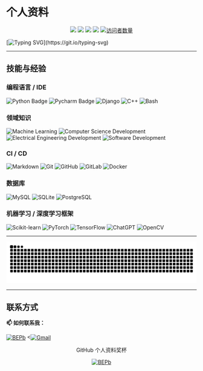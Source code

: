 # 个人资料

<p align="center">
    <a href="https://github.com/BEPb/BEPb"><img src="https://img.shields.io/badge/status-updating-brightgreen.svg"></a>
    <a href="https://github.com/python/cpython"><img src="https://img.shields.io/badge/Python-3.8-FF1493.svg"></a>
    <a href="https://github.com/BEPb/BEPb/stargazers"><img src="https://img.shields.io/github/stars/SuSheng13T/SuSheng13T.svg?logo=github"></a>
    <a href="https://github.com/BEPb/BEPb/network/members"><img src="https://img.shields.io/github/forks/SuSHeng13T/SuSheng13T.svg?color=blue&logo=github"></a>
     <a href="https://github.com/SuSheng13T">
  <img src="https://visitor-badge.laobi.icu/badge?page_id=SuSheng13T.NemoCook" alt="访问者数量"/>
</a>


 
</p>



[![Typing SVG](https://readme-typing-svg.herokuapp.com?color=%2336BCF7&center=true&vCenter=true&width=600&lines=Hi+there+👋,+I+am+Nemoj+Cook;+欢迎来到我的主页;)](https://git.io/typing-svg)

---

## 技能与经验

### 编程语言 / IDE
![Python Badge](https://img.shields.io/badge/-Python-3776AB?style=flat&logo=Python&logoColor=white) ![Pycharm Badge](https://img.shields.io/badge/-Pycharm-3776AB?style=flat&logo=Pycharm&logoColor=white) ![Django](https://img.shields.io/badge/-Django-3776AB?style=flat&logo=Django&logoColor=white)  ![C++](https://img.shields.io/badge/-C++-66CC66?style=flat&logo=C%2B%2B&logoColor=00599C) ![Bash](https://img.shields.io/badge/-Bash-444444?style=flat&logo=GnuBash)

### 领域知识
![Machine Learning](https://img.shields.io/badge/-Machine%20Learning-01D277?style=flat&logoColor=white) ![Computer Science Development](https://img.shields.io/badge/-Computer%20Science-FAB040?style=flat&logoColor=white) ![Electrical Engineering Development](https://img.shields.io/badge/-Electrical%20Engineering-4C8CBF?style=flat&logoColor=white) ![Software Development](https://img.shields.io/badge/-Software%20Development-FF6600?style=flat&logoColor=white)

### CI / CD
![Markdown](https://img.shields.io/badge/-Markdown-2088FF?style=flat&logo=Markdown&logoColor=white) ![Git](https://img.shields.io/badge/-Git-004400?style=flat&logo=git) ![GitHub](https://img.shields.io/badge/-GitHub-444444?style=flat&logo=github) ![GitLab](https://img.shields.io/badge/-GitLab-444444?style=flat&logo=GitLab) ![Docker](https://img.shields.io/badge/-Docker-2496ED?style=flat-square&logo=docker&logoColor=white)

### 数据库
![MySQL](https://img.shields.io/badge/-MySQL-444444?style=flat&logo=MySQL) ![SQLite](https://img.shields.io/badge/-SQLite-444444?style=flat&logo=SQLite) ![PostgreSQL](https://img.shields.io/badge/-PostgreSQL-336791?style=flat-square&logo=postgresql&logoColor=white)

### 机器学习 / 深度学习框架
 ![Scikit-learn](http://img.shields.io/badge/-Scikit--Learn-eee?style=flat-square&logo=scikit-learn&logoColor=e26d00) ![PyTorch](http://img.shields.io/badge/-PyTorch-eee?style=flat-square&logo=pytorch&logoColor=EE4C2C) ![TensorFlow](http://img.shields.io/badge/-TensorFlow-eee?style=flat-square&logo=tensorflow&logoColor=FF6F00) ![ChatGPT](https://img.shields.io/badge/-ChatGPT-444444?style=flat&logo=ChatGPT) ![OpenCV](https://img.shields.io/badge/-OpenCV-444444?style=flat&logo=OpenCV)

---






![BEPb's github contribution graph snake](https://raw.githubusercontent.com/BEPb/BEPb/output/github-contribution-grid-snake.svg)

---

## 联系方式

**📫 如何联系我：**
<p align="left">
<a href="https://twitter.com/cloudnemocook" target="blank"><img align="center" src="https://raw.githubusercontent.com/BEPb/BEPb/master/assets/twitter.svg" alt="BEPb" height="30" width="30" /></a>
<<a href="47830915g@gmail.com" target="blank"><img align="center" src="https://raw.githubusercontent.com/BEPb/BEPb/master/assets/gmail.svg" alt="Gmail" height="30" width="30" /></a>

</p>

<div align="center">
<summary>GitHub 个人资料奖杯</summary>
</div>

<p align="center"> 
<a href="https://github.com/ryo-ma/github-profile-trophy"><img src="https://github-profile-trophy.vercel.app/?username=BEPb" alt="BEPb" /></a>
</p>


